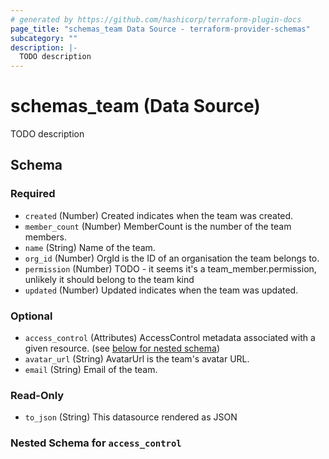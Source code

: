 ```yaml
---
# generated by https://github.com/hashicorp/terraform-plugin-docs
page_title: "schemas_team Data Source - terraform-provider-schemas"
subcategory: ""
description: |-
  TODO description
---
```


# schemas_team (Data Source)

TODO description



<!-- schema generated by tfplugindocs -->
## Schema

### Required

- `created` (Number) Created indicates when the team was created.
- `member_count` (Number) MemberCount is the number of the team members.
- `name` (String) Name of the team.
- `org_id` (Number) OrgId is the ID of an organisation the team belongs to.
- `permission` (Number) TODO - it seems it's a team_member.permission, unlikely it should belong to the team kind
- `updated` (Number) Updated indicates when the team was updated.

### Optional

- `access_control` (Attributes) AccessControl metadata associated with a given resource. (see [below for nested schema](#nestedatt--access_control))
- `avatar_url` (String) AvatarUrl is the team's avatar URL.
- `email` (String) Email of the team.

### Read-Only

- `to_json` (String) This datasource rendered as JSON

<a id="nestedatt--access_control"></a>
### Nested Schema for `access_control`


